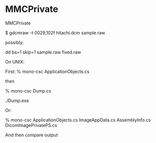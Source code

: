 # MMCPrivate
MMCPrivate

$ gdcmraw -t 0029,102f hitachi.dcm sample.raw

possibly:

dd bs=1 skip=1 sample.raw fixed.raw

On UNIX:

First:
% mono-csc ApplicationObjects.cs

then

% mono-csc Dump.cs

./Dump.exe

Or:

% mono-csc ApplicationObjects.cs ImageAppData.cs AssemblyInfo.cs DicomImagePrivatePS.cs

And then compare output
